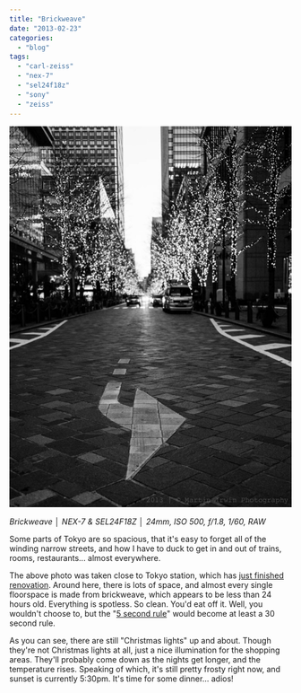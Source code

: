```yaml
---
title: "Brickweave"
date: "2013-02-23"
categories: 
  - "blog"
tags: 
  - "carl-zeiss"
  - "nex-7"
  - "sel24f18z"
  - "sony"
  - "zeiss"
---
```


![DSC03365.jpg](/assets/images/1aa58-dsc03365.jpg)

_Brickweave │ NEX-7 & SEL24F18Z │ 24mm, ISO 500, f/1.8, 1/60, RAW_

Some parts of Tokyo are so spacious, that it's easy to forget all of the winding narrow streets, and how I have to duck to get in and out of trains, rooms, restaurants... almost everywhere.

The above photo was taken close to Tokyo station, which has [just finished renovation](/martin-irwin-photography/2012/12/27/immigration-in-japan "Immigration in Japan"). Around here, there is lots of space, and almost every single floorspace is made from brickweave, which appears to be less than 24 hours old. Everything is spotless. So clean. You'd eat off it. Well, you wouldn't choose to, but the "[5 second rule](http://en.wikipedia.org/wiki/Five-second_rule)" would become at least a 30 second rule.

As you can see, there are still "Christmas lights" up and about. Though they're not Christmas lights at all, just a nice illumination for the shopping areas. They'll probably come down as the nights get longer, and the temperature rises. Speaking of which, it's still pretty frosty right now, and sunset is currently 5:30pm. It's time for some dinner... adios!
